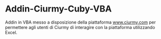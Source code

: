 # Addin-Ciurmy-Cuby-VBA
Addin in VBA messo a disposizione della piattaforma www.ciurmy.com 
per permettere agli utenti di Ciurmy di interagire con la piattaforma utilizzando Excel.




